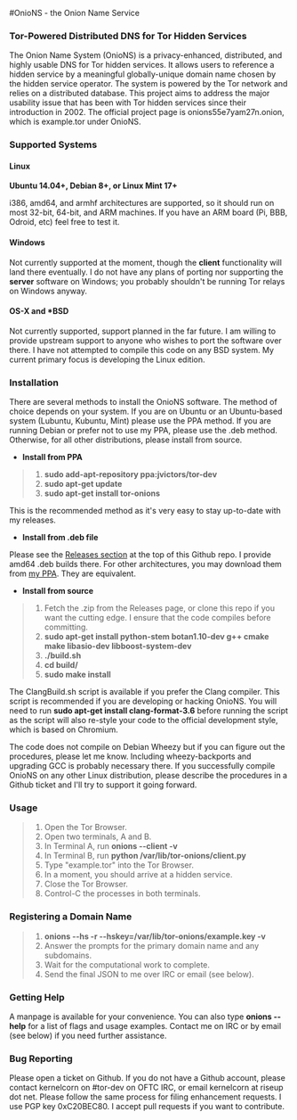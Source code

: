 #OnioNS - the Onion Name Service
### Tor-Powered Distributed DNS for Tor Hidden Services

The Onion Name System (OnioNS) is a privacy-enhanced, distributed, and highly usable DNS for Tor hidden services. It allows users to reference a hidden service by a meaningful globally-unique domain name chosen by the hidden service operator. The system is powered by the Tor network and relies on a distributed database. This project aims to address the major usability issue that has been with Tor hidden services since their introduction in 2002. The official project page is onions55e7yam27n.onion, which is example.tor under OnioNS.

### Supported Systems

#### Linux

**Ubuntu 14.04+, Debian 8+, or Linux Mint 17+**

i386, amd64, and armhf architectures are supported, so it should run on most 32-bit, 64-bit, and ARM machines. If you have an ARM board (Pi, BBB, Odroid, etc) feel free to test it.

#### Windows

Not currently supported at the moment, though the **client** functionality will land there eventually. I do not have any plans of porting nor supporting the **server** software on Windows; you probably shouldn't be running Tor relays on Windows anyway.

#### OS-X and *BSD

Not currently supported, support planned in the far future. I am willing to provide upstream support to anyone who wishes to port the software over there. I have not attempted to compile this code on any BSD system. My current primary focus is developing the Linux edition.

### Installation

There are several methods to install the OnioNS software. The method of choice depends on your system. If you are on Ubuntu or an Ubuntu-based system (Lubuntu, Kubuntu, Mint) please use the PPA method. If you are running Debian or prefer not to use my PPA, please use the .deb method. Otherwise, for all other distributions, please install from source.

* **Install from PPA**

> 1. **sudo add-apt-repository ppa:jvictors/tor-dev**
> 2. **sudo apt-get update**
> 3. **sudo apt-get install tor-onions**

This is the recommended method as it's very easy to stay up-to-date with my releases.

* **Install from .deb file**

Please see the [Releases section](https://github.com/Jesse-V/OnioNS/releases) at the top of this Github repo. I provide amd64 .deb builds there. For other architectures, you may download them from [my PPA](https://launchpad.net/~jvictors/+archive/tor-dev/+packages). They are equivalent.

* **Install from source**

> 1. Fetch the .zip from the Releases page, or clone this repo if you want the cutting edge. I ensure that the code compiles before committing.
> 2. **sudo apt-get install python-stem botan1.10-dev g++ cmake make libasio-dev libboost-system-dev**
> 3. **./build.sh**
> 4. **cd build/**
> 5. **sudo make install**

The ClangBuild.sh script is available if you prefer the Clang compiler. This script is recommended if you are developing or hacking OnioNS. You will need to run **sudo apt-get install clang-format-3.6** before running the script as the script will also re-style your code to the official development style, which is based on Chromium.

The code does not compile on Debian Wheezy but if you can figure out the procedures, please let me know. Including wheezy-backports and upgrading GCC is probably necessary there. If you successfully compile OnioNS on any other Linux distribution, please describe the procedures in a Github ticket and I'll try to support it going forward.

### Usage

> 1. Open the Tor Browser.
> 2. Open two terminals, A and B.
> 3. In Terminal A, run **onions --client -v**
> 4. In Terminal B, run **python /var/lib/tor-onions/client.py**
> 5. Type "example.tor" into the Tor Browser.
> 6. In a moment, you should arrive at a hidden service.
> 7. Close the Tor Browser.
> 8. Control-C the processes in both terminals.

### Registering a Domain Name

> 1. **onions --hs -r --hskey=/var/lib/tor-onions/example.key -v**
> 2. Answer the prompts for the primary domain name and any subdomains.
> 3. Wait for the computational work to complete.
> 4. Send the final JSON to me over IRC or email (see below).

### Getting Help

A manpage is available for your convenience. You can also type **onions --help** for a list of flags and usage examples. Contact me on IRC or by email (see below) if you need further assistance.

### Bug Reporting

Please open a ticket on Github. If you do not have a Github account, please contact kernelcorn on #tor-dev on OFTC IRC, or email kernelcorn at riseup dot net. Please follow the same process for filing enhancement requests. I use PGP key 0xC20BEC80. I accept pull requests if you want to contribute.

